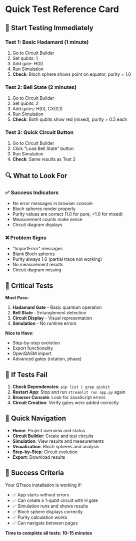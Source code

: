 # Quick Test Reference Card

## 🚀 Start Testing Immediately

### Test 1: Basic Hadamard (1 minute)
1. Go to Circuit Builder
2. Set qubits: 1
3. Add gate: H(0)
4. Run Simulation
5. **Check**: Bloch sphere shows point on equator, purity = 1.0

### Test 2: Bell State (2 minutes)
1. Go to Circuit Builder
2. Set qubits: 2
3. Add gates: H(0), CX(0,1)
4. Run Simulation
5. **Check**: Both qubits show red (mixed), purity = 0.5 each

### Test 3: Quick Circuit Button
1. Go to Circuit Builder
2. Click "Load Bell State" button
3. Run Simulation
4. **Check**: Same results as Test 2

## 🔍 What to Look For

### ✅ Success Indicators
- No error messages in browser console
- Bloch spheres render properly
- Purity values are correct (1.0 for pure, <1.0 for mixed)
- Measurement counts make sense
- Circuit diagram displays

### ❌ Problem Signs
- "ImportError" messages
- Blank Bloch spheres
- Purity always 1.0 (partial trace not working)
- No measurement results
- Circuit diagram missing

## 🎯 Critical Tests

**Must Pass:**
1. **Hadamard Gate** - Basic quantum operation
2. **Bell State** - Entanglement detection
3. **Circuit Display** - Visual representation
4. **Simulation** - No runtime errors

**Nice to Have:**
- Step-by-step evolution
- Export functionality
- OpenQASM import
- Advanced gates (rotation, phase)

## 🚨 If Tests Fail

1. **Check Dependencies**: `pip list | grep qiskit`
2. **Restart App**: Stop and run `streamlit run app.py` again
3. **Browser Console**: Look for JavaScript errors
4. **Circuit Creation**: Verify gates were added correctly

## 📱 Quick Navigation

- **Home**: Project overview and status
- **Circuit Builder**: Create and test circuits
- **Simulation**: View results and measurements
- **Visualization**: Bloch spheres and analysis
- **Step-by-Step**: Circuit evolution
- **Export**: Download results

## 🎉 Success Criteria

Your QTrace installation is working if:
- ✅ App starts without errors
- ✅ Can create a 1-qubit circuit with H gate
- ✅ Simulation runs and shows results
- ✅ Bloch sphere displays correctly
- ✅ Purity calculation works
- ✅ Can navigate between pages

**Time to complete all tests: 10-15 minutes**
